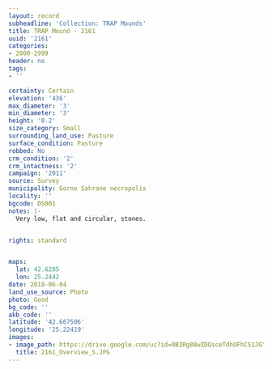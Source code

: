 ```yaml
---
layout: record
subheadline: 'Collection: TRAP Mounds'
title: TRAP Mound - 2161
uuid: '2161'
categories:
- 2000-2999
header: no
tags:
- ''

certainty: Certain
elevation: '436'
max_diameter: '3'
min_diameter: '3'
height: '0.2'
size_category: Small
surrounding_land_use: Pasture
surface_condition: Pasture
robbed: No
crm_condition: '2'
crm_intactness: '2'
campaign: '2011'
source: Survey
municipality: Gorno Sahrane necropolis
locality: ''
bgcode: DS001
notes: |-
  Very low, flat and circular, stones.


rights: standard


maps:
  lat: 42.6285
  lon: 25.2442
date: 2018-06-04
land_use_source: Photo
photo: Good
bg_code: ''
akb_code: ''
latitude: '42.667506'
longitude: '25.22419'
images:
- image_path: https://drive.google.com/uc?id=0B3Rg88wZDQsceTdhUFhCS1JGYms
  title: 2161_Overview_S.JPG
---
```

